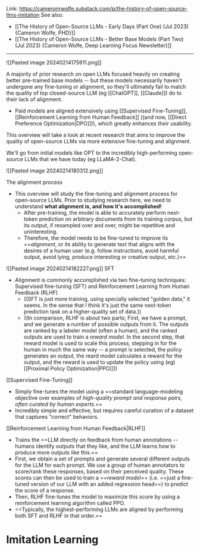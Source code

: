 Link: https://cameronrwolfe.substack.com/p/the-history-of-open-source-llms-imitation
See also:
- [[The History of Open-Source LLMs - Early Days (Part One) (Jul 2023) {Cameron Wolfe, PHD}]]
- [[The History of Open-Source LLMs - Better Base Models (Part Two) (Jul 2023) {Cameron Wolfe, Deep Learning Focus Newsletter}]]

-----

![[Pasted image 20240214175911.png]]

A majority of prior research on open LLMs focused heavily on creating better pre-trained base models -- but these models necessarily haven't undergone any fine-tuning or alignment, so they'll ultimately fail to match the quality of top closed-source LLM (eg [[ChatGPT]], [[Claude]]) do to their lack of alignment.
- Paid models are aligned extensively using [[Supervised Fine-Tuning]], [[Reinforcement Learning from Human Feedback]] ((and now, [[Direct Preference Optimization|DPO]])), which greatly enhances their usability.

This overview will take a look at recent research that aims to improve the quality of open-source LLMs via more extensive fine-tuning and alignment.

We'll go from initial models like OPT to the incredibly high-performing open-source LLMs that we have today (eg LLaMA-2-Chat).

![[Pasted image 20240214180312.png]]

The alignment process
- This overview will study the fine-tuning and alignment process for open-source LLMs. Prior to studying research here, we need to understand **what alignment is, and how it's accomplished!**
	- After pre-training, the model is able to accurately perform next-token prediction on arbitrary documents from its training corpus, but its output, if resampled over and over, might be repetitive and uninteresting.
	- Therefore, the model needs to be fine-tuned to improve its ==*alignment*, or its ability to generate text that aligns with the desires of a human user (e.g. follow instructions, avoid harmful output, avoid lying, produce interesting or creative output, etc.)==

![[Pasted image 20240214182227.png]]
SFT
- Alignment is commonly accomplished via two fine-tuning techniques: Supervised fine-tuning (SFT) and Reinforcement Learning from Human Feedback (RLHF)
	- ((SFT is just more training, using specially selected "golden data," it seems. In the sense that I think it's just the same next-token prediction task on a higher-quality set of data.))
	- ((In comparison, RLHF is about two parts; First, we have a prompt, and we generate a number of possible outputs from it. The outputs are ranked by a labeler model (often a human), and the ranked outputs are used to train a *reward model*. In the second step, that reward model is used to scale this process, stepping in for the human in much the same way -- a prompt is selected, the policy generates an output, the reard model calculates a reward for the output, and the reward is used to update the policy using (eg) [[Proximal Policy Optimization|PPO]]))

[[Supervised Fine-Tuning]]
- Simply fine-tunes the model using a ==standard language-modeling objective over examples of *high-quality prompt and response pairs, often curated by human experts.*==
- Incredibly simple and effective, but requires careful curation of a dataset that captures "correct" behaviors.

[[Reinforcement Learning from Human Feedback|RLHF]]
- Trains the ==LLM directly on feedback from human annotations -- humans identify outputs that they like, and the LLM learns how to produce more outputs like this.==
- First, we obtain a set of prompts and generate several different outputs for the LLM for each prompt. We use a *group* of human annotators to score/rank these responses, based on their perceived quality. These scores can then be used to train a *==reward model==* (i.e. ==just a fine-tuned version of our LLM with an added regression head==) to predict the score of a response.
- Then, RLHF fine-tunes the model to maximize this score by using a reinforcement learning algorithm called PPO.
- ==Typically, the highest-performing LLMs are aligned by performing both SFT and RLHF in that order.==


# Imitation Learning











